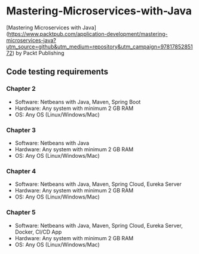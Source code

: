 # Mastering-Microservices-with-Java

[Mastering Microservices with Java] (https://www.packtpub.com/application-development/mastering-microservices-java?utm_source=github&utm_medium=repository&utm_campaign=9781785285172) by Packt Publishing

## Code testing requirements

### Chapter 2 

* Software: Netbeans with Java, Maven, Spring Boot
* Hardware: Any system with minimum 2 GB RAM
* OS: Any OS (Linux/Windows/Mac)

### Chapter 3 

* Software: Netbeans with Java
* Hardware: Any system with minimum 2 GB RAM
* OS: Any OS (Linux/Windows/Mac)

### Chapter 4 

* Software: Netbeans with Java, Maven, Spring Cloud, Eureka Server
* Hardware: Any system with minimum 2 GB RAM
* OS: Any OS (Linux/Windows/Mac)

### Chapter 5

* Software: Netbeans with Java, Maven, Spring Cloud, Eureka Server, Docker, CI/CD App
* Hardware: Any system with minimum 2 GB RAM
* OS: Any OS (Linux/Windows/Mac)
